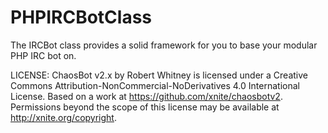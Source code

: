 PHPIRCBotClass
==============
The IRCBot class provides a solid framework for you to base your modular PHP IRC bot on.

LICENSE:
ChaosBot v2.x by Robert Whitney is licensed under a Creative Commons Attribution-NonCommercial-NoDerivatives 4.0 International License.
Based on a work at https://github.com/xnite/chaosbotv2.
Permissions beyond the scope of this license may be available at http://xnite.org/copyright.